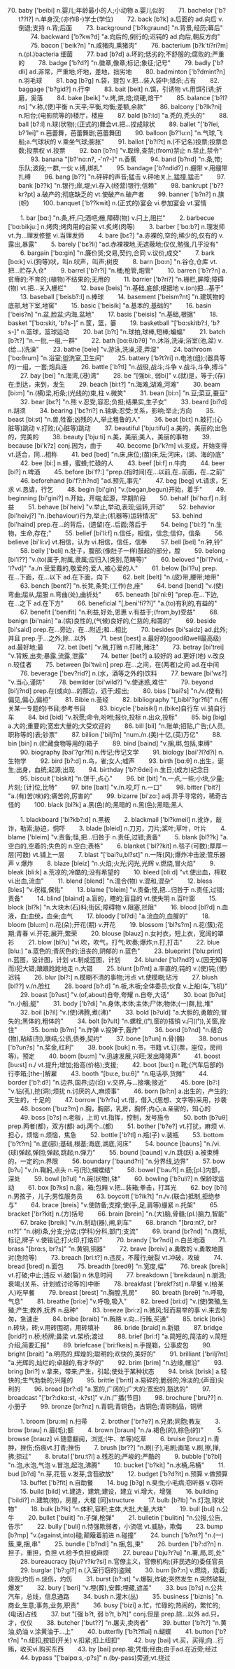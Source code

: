 70. baby ['beibi] n.婴儿;年龄最小的人;小动物 a.婴儿似的
　　71. bachelor ['b?t??l?] n.单身汉;(亦作B-)学士(学位)
　　72. back [b?k] a.后面的 ad.向后 v.倒退;支持 n.背;后面
　　73. background ['b?kɡraund] "n.背景,经历;幕后"
　　74. backward ['b?kw?d] "a.向后的,倒行的;迟钝的 ad.向后,朝反方向"
　　75. bacon ['beik?n] "n.咸猪肉,熏猪肉"
　　76. bacterium [b?k'ti?ri?m] n.(pl.)bacteria 细菌
　　77. bad [b?d] a.坏的;低劣的;不舒服的;腐败的;严重的
　　78. badge ['b?d?] "n.徽章,像章;标记;象征;记号"
　　79. badly ['b?dli] ad.非常，严重地;坏地，差地，拙劣地
　　80. badminton ['b?dmint?n] n.羽毛球
　　81. bag [b?ɡ] n.袋，提包 v.把…装入袋中;猎杀;占有
　　82. baggage ['b?ɡid?] n.行李
　　83. bait [beit] n.饵，引诱物 vt.用饵引诱;折磨，奚落
　　84. bake [beik] "v.烤,烘,焙;烧硬,焙干"
　　85. balance ['b?l?ns] "v.称,(使)平衡 n.天平;平衡,均衡;差额,余款"
　　86. balcony ['b?lk?ni] n.阳台;(电影院等的)楼厅，楼座
　　87. bald [b?:ld] "a.秃的,秃头的"
　　88. ball [b?:l] n.球(状物);(正式的)舞会vt.把…捏成球状
　　89. ballet "['b?lei, b?'lei]" n.芭蕾舞，芭蕾舞剧;芭蕾舞团
　　90. balloon [b?'lu:n] "n.气球,飞船;a.气球状的 v.乘坐气球;膨胀"
　　91. ballot ['b?l?t] n.(不记名)投票;投票总数;投票权 vi.投票
　　92. ban [b?n] "v.取缔,查禁;(from)禁止 n.禁止,禁令"
　　93. banana "[b?'nɑ:n?, -'n?-]" n.香蕉
　　94. band [b?nd] "n.条,带;乐队;波段;一群,一伙 v.缚,绑扎"
　　95. bandage ['b?ndid?] n.绷带 v.用绷带扎缚
　　96. bang [b??] "n.砰砰的声音;猛击 v.砰地关上,猛撞,猛击"
　　97. bank [b??k] "n.银行;岸,堤;vi.存入(经营)银行;信赖"
　　98. bankrupt ['b??kr?pt] a.破产的;彻底缺乏的 vt.使破产n.破产者
　　99. banner ['b?n?] n.旗(帜)
　　100. banquet ['b??kwit] n.(正式的)宴会 vi.参加宴会 vt.宴情

　　1. bar [bɑ:] "n.条,杆,闩;酒吧;栅,障碍(物) v.闩上,阻拦"
　　2. barbecue ['bɑ:bikju:] n.烤肉;烤肉用的台架 vt.炙烤(肉等)
　　3. barber ['bɑ:b?] n.理发师 vt.为…理发修整 vi.当理发师
　　4. bare [bε?] "a.赤裸的,空的;稀少的,仅有的 v.露出,暴露"
　　5. barely ['bε?li] "ad.赤裸裸地,无遮蔽地;仅仅,勉强,几乎没有"
　　6. bargain ['bɑ:ɡin] "n.廉价货;交易,契约,合同 v.议价,成交"
　　7. bark [bɑ:k] vi.(狗等)吠，叫n.吠声，叫声;树皮
　　8. barn [bɑ:n] "n.谷仓,仓库 vt.把…贮存入仓"
　　9. barrel ['b?r?l] "n.桶;枪管,炮管"
　　10. barren ['b?r?n] a.贫瘠的;不育的;(植物)不结果的;无用的
　　11. barrier ['b?ri?] "n.栅栏,屏障;障碍(物) vt.把…关入栅栏"
　　12. base [beis] "n.基础,底部;根据地 v.(on)把…基于"
　　13. baseball ['beisb?:l] n.棒球
　　14. basement ['beism?nt] "n.建筑物的底部,地下室,地窖"
　　15. basic ['beisik] "a.基本的,基础的"
　　16. basin ['beis?n] "n.盆,脸盆;内海,盆地"
　　17. basis ['beisis] "n.基础,根据"
　　18. basket "['bɑ:skit, 'b?s-]" n.筐，篮，篓
　　19. basketball "['bɑ:skitb?:l, 'b?s-]" n.篮球，篮球运动
　　20. bat [b?t] "n.球拍,球棒,短棒;蝙蝠"
　　21. batch [b?t?] "n.一批,一组,一群"
　　22. bath [bɑ:θ/b?θ] "n.沐浴,洗澡;浴室(池,盆) v.(给…)洗澡"
　　23. bathe [beie] "v.游泳,洗澡,浸,弄湿"
　　24. bathroom ['bɑ:θrum] "n.浴室;盥洗室,卫生间"
　　25. battery ['b?t?ri] n.电池(组);(器具等的)一组，一套;炮兵连
　　26. battle ['b?tl] "n.战役,战斗;斗争 v.战斗,斗争,搏斗"
　　27. bay [bei] "n.海湾,(港)湾"
　　28. be "[强bi:, 弱bi]" v.(就)是，等于;(存)在;到达，来到，发生
　　29. beach [bi:t?] "n.海滩,湖滩,河滩"
　　30. beam [bi:m] "n.(横)梁,桁条;(光线的)束,柱 v.微笑"
　　31. bean [bi:n] "n.豆;菜豆,蚕豆"
　　32. bear [bε?] "n.熊 v.忍受,容忍;负担;结果实,生子女"
　　33. beard [bi?d] n.胡须
　　34. bearing ['bε?ri?] n.轴承;忍受;关系，影响;举止;方向
　　35. beast [bi:st] "n.兽,牲畜;凶残的人,举止粗鲁的人"
　　36. beat [bi:t] n.敲打;(心脏等)跳动 v.打败;(心脏等)跳动
　　37. beautiful ['bju:tiful] a.美的，美丽的;出色的，完美的
　　38. beauty ['bju:ti] n.美，美丽;美人，美丽的事物
　　39. because [bi'k?z] conj.因为，由于
　　40. become [bi'k?m] vi.变成，开始变得vt.适合，同…相称
　　41. bed [bed] "n.床,床位;(苗)床,坛;河床，(湖、海的)底"
　　42. bee [bi:] n.蜂，蜜蜂;忙碌的人
　　43. beef [bi:f] n.牛肉
　　44. beer [bi?] n.啤酒
　　45. before [bi'f?:] "prep.(指时间)在…以前,在..前面，在..之前"
　　46. beforehand [bi'f?:h?nd] "ad.预先,事先"
　　47. beg [beɡ] vt.请求，乞求 vi.恳请，行乞
　　48. begin [bi'ɡin] "v.(began,begun)开始，着手"
　　49. beginning [bi'ɡini?] n.开始，开端;起源，早期阶段
　　50. behalf [bi'hɑ:f] n.利益
　　51. behave [bi'heiv] "v.举止,举动,表现;运转,开动"
　　52. behavior [bi'heivj?] "n.(behaviour)行为,举止;(机器等)运转情况"
　　53. behind [bi'haind] prep.在...的背后，(遗留)在..后面;落后于
　　54. being ['bi:?] "n.生物，生命,存在;"
　　55. belief [bi'li:f] n.信任，相信，信念;信仰，信条
　　56. believe [bi'li:v] vt.相信，认为 vi.相信，信任，信奉
　　57. bell [bel] "n.钟,铃"
　　58. belly ['beli] n.肚子，腹部;(像肚子一样)鼓起的部分，膛
　　59. belong [bi'l??] "v.(to)属于,附属,隶属;应归入(类别,范畴等)"
　　60. beloved "[bi'l?vid, -'l?vd]" "a./n.受爱戴的,敬爱的;爱人,被心爱的人"
　　61. below [bi'l?u] prep.在…下面，在…以下 ad.在下面，向下
　　62. belt [belt] "n.(皮)带,腰带;地带"
　　63. bench [bent?] "n.长凳,条凳;(工作)台,座"
　　64. bend [bend] "v.(使)弯曲;屈从,屈服 n.弯曲(处),曲折处"
　　65. beneath [bi'ni:θ] "prep.在…下边,在…之下 ad.在下方"
　　66. beneficial "[,beni'fi??l]" "a.(to)有利的,有益的"
　　67. benefit ['benifit] "n.利益,好处,恩惠 v.有益于;(from,by)受益"
　　68. benign [bi'nain] "a.(病)良性的,(气候)良好的,仁慈的,和蔼的"
　　69. beside [bi'said] prep.在...旁边，在...附近;和...相比
　　70. besides [bi'saidz] ad.此外;并且 prep.于…之外;除…以外
　　71. best [best] a.最好的(good和well最高级) ad.最好地;最
　　72. bet [bet] "v.赌,打赌 n.打赌,赌注"
　　73. betray [bi'trei] "v.背叛,出卖;暴露,流露,泄露"
　　74. better [bet?] a.较好的 ad.更好(地) v.改良 n.较佳者
　　75. between [bi'twi:n] prep.在…之间，在(两者)之间 ad.在中间
　　76. beverage ['bev?rid?] n.(水，酒等之外的)饮料
　　77. beware [bi'wε?] "v.当心,谨防"
　　78. bewilder [bi'wild?] "v.使迷惑,难住"
　　79. beyond [bi'j?nd] prep.在(或向)...的那边，远于;超出;
　　80. bias ['bai?s] "n./v.(使有)偏见,偏心,偏袒"
　　81. Bible n.圣经
　　82. bibliography "[,bibli'?ɡr?fi]" n.(有关某一专题的)书目;参考书目
　　83. bicycle ['baisikl] n.(bike)自行车 vi.骑自行车
　　84. bid [bid] "v.祝愿;命令,吩咐;报价,投标 n.出众,投标"
　　85. big [biɡ] a.大的;重要的;宽宏大量的;大受欢迎的
　　86. bill [bil] "n.账单;招贴,广告;(人员,职称等的)表;钞票"
　　87. billion ['bilj?n] "num./n.(美)十亿,(英)万亿"
　　88. bin [bin] n.(贮藏食物等用的)箱子
　　89. bind [baind] "v.捆,绑,包括,束缚"
　　90. biography [bai'?ɡr?fi] n.传记;传记文学
　　91. biology [bai'?l?d?i] n.生物学
　　92. bird [b?:d] n.鸟，雀;女人;嘘声
　　93. birth [bɑ:θ] n.出生，诞生;出身，血统;起源;出现
　　94. birthday ['b?:θdei] n.生日;(成方)纪念日
　　95. biscuit ['biskit] "n.饼干,点心"
　　96. bit [bit] "n.一点,一些;小块,少量;片刻; [计]位,比特"
　　97. bite [bait] "v./n.咬,叮 n.一口"
　　98. bitter ['bit?] "a.(有)苦(味)的;痛苦的,厉害的"
　　99. bizarre [bi'zɑ:] adj.异乎寻常的，稀奇古怪的
　　100. black [bl?k] a.黑(色)的;黑暗的 n.黑(色);黑暗;黑人

　　1. blackboard ['bl?kb?:d] n.黑板
　　2. blackmail ['bl?kmeil] n.讹诈，敲诈，勒索;胁迫，恫吓
　　3. blade [bleid] n.刀刃，刀片;桨叶;草叶，叶片
　　4. blame ['bleim] "v.责备;怪,把…归咎于 n.责任,过错;责备"
　　5. blank [bl??k] "a.空白的,空着的;失色的 n.空白;表格"
　　6. blanket ['bl??kit] n.毯子(可数);厚厚一层(可数) vt.铺上一层
　　7. blast "['bai?u,bl?st]" n.一阵(风);爆炸冲击波;管乐器声 v.爆炸
　　8. blaze [bleiz] "n.火焰;火光;闪光,光辉 v.燃烧,冒火焰"
　　9. bleak [bli:k] a.荒凉的;冷酷的;没有希望的
　　10. bleed [bli:d] "vt.使出血，榨取vi.出血,流血"
　　11. blend [blend] "n.混合(物) v.混和,混杂"
　　12. bless [bles] "v.祝福,保佑"
　　13. blame ['bleim] "v.责备;怪,把…归咎于 n.责任,过错;责备"
　　14. blind [blaind] a.盲的，瞎的;盲目的 vt.使失明 n.百叶窗
　　15. block [bl?k] "n.大块木(石)料;街区;障碍物 v.阻塞,拦阻"
　　16. blood [bl?d] n.血液，血;血统，血亲;血气
　　17. bloody ['bl?di] "a.流血的,血腥的"
　　18. bloom [blu:m] n.花(朵);开花(期) v.开花
　　19. blossom ['bl?s?m] n.花(簇);花期;青春 vi.开花;展开;繁荣
　　20. blouse [blauz] n.女衬衣，短上衣，宽阔的罩衫
　　21. blow [bl?u] "vi.吹，吹气，打气;吹奏;爆炸;n.打,打击"
　　22. blue [blu:] "a.蓝色的;青灰色的;沮丧的,阴郁的 n.蓝色"
　　23. blueprint ['blu:print] n.蓝图，设计图，计划 vt.制成蓝图，计划
　　24. blunder ['bl?nd?] v.(因无知等而)犯大错;踉踉跄跄地走 n.大错
　　25. blunt [bl?nt] a.率直的;钝的 v.(使)钝;(使)迟钝
　　26. blur [bl?:] n.模糊不清的事物;污点 vt.使模糊;玷污
　　27. blush [bl??] v./n.脸红
　　28. board [b?:d] "n.板,木板;全体委员;伙食 v.上船(车,飞机)"
　　29. boast [b?ust] "v.(of,about)自夸,夸耀 n.自夸,大话"
　　30. boat [b?ut] "n.小船,艇"
　　31. body ['b?di] "n.身体,本体;主体;尸体;物体;(一)群,批,堆"
　　32. boil [b?il] "v.(使)沸腾,煮(沸)"
　　33. bold [b?uld] "a.大胆的,勇敢的;冒失的;黑体的,粗体的"
　　34. bolt [b?ult] "n.螺栓,(门,窗的)插销 v.闩(门),关窗,拴住"
　　35. bomb [b?m] "n.炸弹 v.投弹于,轰炸"
　　36. bond [b?nd] "n.结合(物),粘结(剂),联结;公债,债券,契约"
　　37. bone [b?un] n.骨(骼)
　　38. bonus ['b?un?s] "n.奖金,红利"
　　39. book [buk] n.书，书籍 vt.订(票，座位，房间等)，预定
　　40. boom [bu:m] "v.迅速发展,兴旺;发出隆隆声"
　　41. boost [bu:st] n./ vt.提升;增加;抬高(价格);支援;
　　42. boot [bu:t] n.靴;(汽车后部的)行李箱;[the-]解雇
　　43. booth "[bu:e, bu:θ]" "n.电话亭,货摊"
　　44. border ['b?:d?] "n.边界,国界;边(沿) v.交界,与…接壤;接近"
　　45. bore [b?:] "v.钻(孔),挖(洞);烦扰 n.讨厌的人,麻烦事"
　　46. born [b?:n] a.出生的，产生的;天生的，十足的
　　47. borrow ['b?r?u] vt.借，借入;(思想、文字等)采用，抄袭
　　48. bosom ['buz?m] n.胸，胸部，乳房，胸怀;内心;a.亲密的，知心的
　　49. boss [b?s] n.老板，上司 vt.指挥，控制，发号施令
　　50. both [b?uθ] prep.两者(都)，双方(都) adj.两个..(都)
　　51. bother ['b?e?] vt.打扰，麻烦 vi.担心，烦恼 n.烦恼，焦急
　　52. bottle ['b?tl] n.瓶(子) v.装瓶
　　53. bottom ['b?t?m] "n.底(部);基础,根基;海底,湖底,河床"
　　54. bounce [bauns] "n./vi.(球)弹起,弹回;弹起,跳起;n.弹力"
　　55. bound [baund] v./n.跳(跃) a.被束缚的，一定的;n.界限
　　56. boundary ['baund?ri] "n.分界线,边界"
　　57. bow [b?u] "v./n.鞠躬,点头 n.弓(形);蝴蝶结"
　　58. bowel ['bau?l] n.肠;[pl.]内部，深处
　　59. bowl [b?ul] "n.碗(状物),钵"
　　60. bowling ['b?uli?] n.保龄球运动
　　61. box [b?ks] n.盒，箱;包厢 v.把…装箱;拳击，打耳光
　　62. boy [b?i] n.男孩子，儿子;男性服务员
　　63. boycott ['b?ik?t] "n./v.(联合)抵制,拒绝参与"
　　64. brace [breis] "v.使防备;支撑;使(手,足,肩等)绷紧 n.托架"
　　65. bracket ['br?kit] n.(方)括号
　　66. brain [brein] "n.(大)脑,骨髓;(pl.)脑力,智能"
　　67. brake [breik] "v./n.制动(器),闸,刹车"
　　68. branch "[brɑ:nt?, br?nt?]" "n.(树)条,分支;分店;(学科)分科,部门;支流"
　　69. brand [br?nd] "n.商标,标记,牌子 v.使铭记;打火印,打烙印"
　　70. brandy ['br?ndi] n.白兰地酒
　　71. brass "[brɑ:s, br?s]" "n.黄铜,铜器"
　　72. brave [breiv] a.勇敢的 v.勇敢地面对(危险等)
　　73. breach [bri:t?] n.违反，不履行;破裂 vt.冲破，攻破
　　74. bread [bred] n.面包
　　75. breadth [bredθ] "n.宽度,幅"
　　76. break [breik] vt.打破;中止;违反 vi.破(裂) n.休息时间
　　77. breakdown ['breikdaun] n.崩溃;衰竭;(关系、计划或讨论等的)中断
　　78. breakfast ['brekf?st] n.早餐 v.(给某人)吃早餐
　　79. breast [brest] "n.胸膛,乳房"
　　80. breath [breθ] "n.呼吸,气息"
　　81. breathe [bri:e] "v.呼吸,吸入"
　　82. breed [bri:d] "v.(使)繁殖,生殖;产生;教养,抚养 n.品种"
　　83. breeze [bri:z] n.微风;轻而易举的事 vi.来去匆匆，急速走
　　84. bribe [braib] "n.贿赂 v.向…行贿,买通"
　　85. brick [brik] n.砖块，砖;v.用砖围砌，用砖填补
　　86. bride [braid] n.新娘
　　87. bridge [brid?] n.桥;桥牌;鼻梁 vt.架桥;渡过
　　88. brief [bri:f] "a.简短的,简洁的 v.简短介绍,简要汇报"
　　89. briefcase ['bri:fkeis] n.手提箱，公事皮包
　　90. bright [brait] "a.明亮的,辉煌的;聪明的;欢快的,美好的"
　　91. brilliant ['brilj?nt] "a.光辉的,灿烂的;卓越的,有才华的"
　　92. brim [brim] "n.边缘,帽沿"
　　93. bring [bri?] v.拿来，带来;产生，引起;使处于某种状态
　　94. brisk [brisk] a.轻快的;生气勃勃的;兴隆的
　　95. brittle ['britl] a.易碎的;脆弱的;冷淡的;(声音)尖利的
　　96. broad [br?:d] "a.宽的,广阔的;广大的;宽宏的,豁达的"
　　97. broadcast "['br?:dkɑ:st, -k?st]" v./n.广播(节目)
　　98. brochure ['bru??] n.小册子
　　99. bronze [br?nz] n.青铜;青铜色，古铜色;青铜制品，铜牌

　　1. broom [bru:m] n.扫帚
　　2. brother ['br?e?] n.兄弟;同胞;教友
　　3. brow [brau] n.眉(毛);额
　　4. brown [braun] "n./a.褐色(的),棕色(的)"
　　5. browse [brauz] vi.随意翻阅，浏览;(牛、羊等)吃草
　　6. bruise [bru:z] n.青肿，挫伤;伤痕vt.打青;挫伤
　　7. brush [br??] "n.刷(子),毛刷;画笔 v.刷,擦,掸,拂;掠过"
　　8. brutal ['bru:t?l] a.残忍的;严峻的;严酷的
　　9. bubble ['b?bl] "n.泡,水泡,气泡 v.冒泡,起泡,沸腾"
　　10. bucket ['b?kit] "n.水桶,吊桶"
　　11. bud [b?d] "n.芽,花苞 v.发芽,含苞欲放"
　　12. budget ['b?d?it] n.预算 v.做预算
　　13. buffet ['b?fit] n.自助餐
　　14. bug [b?ɡ] n.臭虫;小毛病;窃听器 v.窃听
　　15. build [bild] vt.建造，建筑;建设，建立 vi.增大，增强
　　16. building ['bildi?] n.建筑(物)，房屋，大楼 [同]structure
　　17. bulb [b?lb] "n.灯泡,球状物"
　　18. bulk [b?lk] "n.体积,容积;主体,大批,大量,大块"
　　19. bull [bul] n.公牛
　　20. bullet ['bulit] "n.子弹,枪弹"
　　21. bulletin ['bulitin] "n.公报,公告,告示"
　　22. bully ['buli] n.恃强欺弱者，小流氓 vt.威胁，欺侮
　　23. bump [b?mp] "v.(against,into)碰;颠簸着前进 n.碰撞"
　　24. bunch ['b?nt?] "n.(一)簇,束,捆,串"
　　25. bundle ['b?ndl] "n.捆,包,束"
　　26. burden ['b?:d?n] n.担子，重担，负担 vt.给予负担或麻烦
　　27. bureau ['bju?r?u] "n.署,局,司,处"
　　28. bureaucracy [bju?'r?kr?si] n.官僚主义，官僚机构;(非民选的)委任官员
　　29. burglar ['b?:ɡl?] n.(入室行窃的)盗贼
　　30. burn [b?:n] v.燃烧，烧着;烧毁;灼伤 n.烧伤，灼伤
　　31. burst [b?:st] "v.爆裂,炸破;突然发生 n.突然破裂,爆发"
　　32. bury ['beri] "v.埋(葬),安葬;埋藏,遮盖"
　　33. bus [b?s] n.公共汽车，总线，信息通路
　　34. bush n.灌木(丛)
　　35. business ['biznis] "n.商业,生意;事务,业务,职责"
　　36. busy ['bizi] a.忙，忙碌的;热闹的，繁忙的;(电话)占线
　　37. but "[强 b?t, 弱 b?t, b?t]" conj.但是 prep.除...以外 ad.只，才，仅仅
　　38. butcher ['but??] "n.屠夫,卖肉者"
　　39. butter ['b?t?] "n.黄油,奶油 v.涂黄油于…上"
　　40. butterfly ['b?t?flai] n.蝴蝶
　　41. button ['b?t?n] "n.纽扣,按钮(开关) v.扣紧;扣上纽扣"
　　42. buy [bai] vt.买，买得;向…行贿，收买vi.购买东西
　　43. by [bai] prep.被;凭借;经由;由于ad.在近旁;经过
　　44. bypass "['baipɑ:s,-p?s]" n.(by-pass)旁道;vt.绕过
